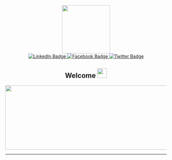 <div id="header" align="center">
  <img src="https://media.giphy.com/media/ZVik7pBtu9dNS/giphy.gif" width="150"/>
</div>

<div id="badges" align="center">
  <a href="https://www.linkedin.com/in/nikolai-oparin-42a793139" target="_blank">
    <img src="https://img.shields.io/badge/LinkedIn-blue?style=for-the-badge&logo=linkedin&logoColor=white" alt="LinkedIn Badge"/>
  </a>
  <a href="https://www.facebook.com/kalyan.bratan/" target="_blank">
    <img src="https://img.shields.io/badge/Facebook-1877F2?style=for-the-badge&logo=facebook&logoColor=white" alt="Facebook Badge"/>
  </a>
  <a href="https://www.instagram.com/kalyan.bratan" target="_blank">
    <img src="https://img.shields.io/badge/Instagram-881FA3?style=for-the-badge&logo=instagram&logoColor=white" alt="Twitter Badge"/>
  </a>
</div>

<div align="center">
    <img src="https://komarev.com/ghpvc/?username=oparin&style=flat-square&color=blue" alt="" align="center"/>
</div>

<h2 align="center">
  Welcome <img src="https://media.giphy.com/media/hvRJCLFzcasrR4ia7z/giphy.gif" width="30px"/>
</h2>

<div align="center">
  <img src="https://media.giphy.com/media/10zxDv7Hv5RF9C/giphy.gif" width="600" height="200"/>
</div>

---

